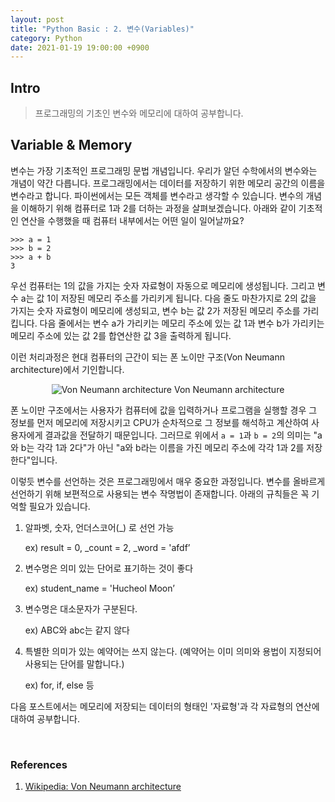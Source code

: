 ```yaml
---
layout: post
title: "Python Basic : 2. 변수(Variables)"
category: Python
date: 2021-01-19 19:00:00 +0900
---
```

## Intro
>프로그래밍의 기초인 변수와 메모리에 대하여 공부합니다.

## Variable & Memory
변수는 가장 기초적인 프로그래밍 문법 개념입니다. 우리가 알던 수학에서의 변수와는 개념이 약간 다릅니다. 프로그래밍에서는 데이터를 저장하기 위한 메모리 공간의 이름을 변수라고 합니다. 파이썬에서는 모든 객체를 변수라고 생각할 수 있습니다. 변수의 개념을 이해하기 위해 컴퓨터로 1과 2를 더하는 과정을 살펴보겠습니다. 아래와 같이 기초적인 연산을 수행했을 때 컴퓨터 내부에서는 어떤 일이 일어날까요?

    >>> a = 1
    >>> b = 2
    >>> a + b
    3

우선 컴퓨터는 1의 값을 가지는 숫자 자료형이 자동으로 메모리에 생성됩니다. 그리고 변수 a는 값 1이 저장된 메모리 주소를 가리키게 됩니다. 다음 줄도 마찬가지로 2의 값을 가지는 숫자 자료형이 메모리에 생성되고, 변수 b는 값 2가 저장된 메모리 주소를 가리킵니다. 다음 줄에서는 변수 a가 가리키는 메모리 주소에 있는 값 1과 변수 b가 가리키는 메모리 주소에 있는 값 2를 합연산한 값 3을 출력하게 됩니다.

이런 처리과정은 현대 컴퓨터의 근간이 되는 폰 노이만 구조(Von Neumann architecture)에서 기인합니다.

<p align="center">
  <img src="https://user-images.githubusercontent.com/77161691/107206334-3b49a500-6a42-11eb-9927-49872debd6a4.png" alt=" Von Neumann architecture"/>
   Von Neumann architecture
</p>

폰 노이만 구조에서는 사용자가 컴퓨터에 값을 입력하거나 프로그램을 실행할 경우 그 정보를 먼저 메모리에 저장시키고 CPU가 순차적으로 그 정보를 해석하고 계산하여 사용자에게 결과값을 전달하기 때문입니다. 그러므로 위에서 ```a = 1```과 ```b = 2```의 의미는 "a와 b는 각각 1과 2다"가 아닌 "a와 b라는 이름을 가진 메모리 주소에 각각 1과 2를 저장한다"입니다.

이렇듯 변수를 선언하는 것은 프로그래밍에서 매우 중요한 과정입니다. 변수를 올바르게 선언하기 위해 보편적으로 사용되는 변수 작명법이 존재합니다. 아래의 규칙들은 꼭 기억할 필요가 있습니다.

1. 알파벳, 숫자, 언더스코어(_) 로 선언 가능

    ex) result = 0, _count = 2, _word = 'afdf’

2. 변수명은 의미 있는 단어로 표기하는 것이 좋다

    ex) student_name = 'Hucheol Moon’

3. 변수명은 대소문자가 구분된다.

    ex) ABC와 abc는 같지 않다

4. 특별한 의미가 있는 예약어는 쓰지 않는다. (예약어는 이미 의미와 용법이 지정되어 사용되는 단어를 말합니다.)

    ex) for, if, else 등

다음 포스트에서는 메모리에 저장되는 데이터의 형태인 '자료형'과 각 자료형의 연산에 대하여 공부합니다.

<br/>

### References
1. [Wikipedia: Von Neumann architecture](https://en.wikipedia.org/wiki/Von_Neumann_architecture)
